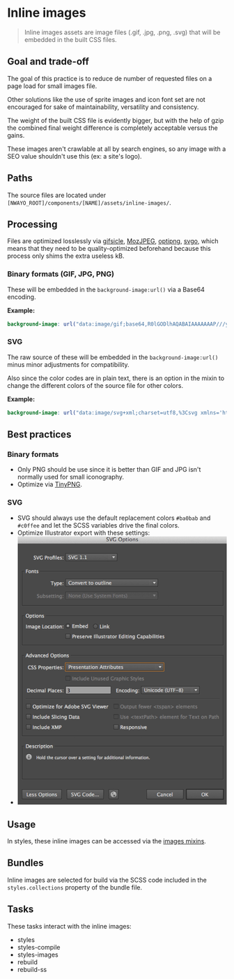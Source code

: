 # Inline images
> Inline images assets are image files (.gif, .jpg, .png, .svg) that will be embedded in the built CSS files.


## Goal and trade-off
The goal of this practice is to reduce de number of requested files on a page load for small images file.

Other solutions like the use of sprite images and icon font set are not encouraged for sake of maintainability, versatility and consistency.

The weight of the built CSS file is evidently bigger, but with the help of gzip the combined final weight difference is completely acceptable versus the gains.

These images aren't crawlable at all by search engines, so any image with a SEO value shouldn't use this (ex: a site's logo).


## Paths
The source files are located under `[NWAYO_ROOT]/components/[NAME]/assets/inline-images/`.


## Processing
Files are optimized losslessly via [gifsicle](https://www.lcdf.org/gifsicle), [MozJPEG](https://github.com/mozilla/mozjpeg), [optipng](http://optipng.sourceforge.net), [svgo](https://github.com/svg/svgo), which means that they need to be quality-optimized beforehand because this process only shims the extra useless kB.

### Binary formats (GIF, JPG, PNG)
These will be embedded in the `background-image:url()` via a Base64 encoding.

**Example:**
```scss
background-image: url("data:image/gif;base64,R0lGODlhAQABAIAAAAAAAP///yH5BAEAAAAALAAAAAABAAEAAAIBRAA7");
```

### SVG
The raw source of these will be embedded in the `background-image:url()` minus minor adjustments for compatibility.

Also since the color codes are in plain text, there is an option in the mixin to change the different colors of the source file for other colors.

**Example:**
```scss
background-image: url("data:image/svg+xml;charset=utf8,%3Csvg xmlns='http://www.w3.org/2000/svg' viewBox='0 0 25 7'%3E%3Cpath fill='%23ff5252' d='M0 0h10L5 7z'/%3E%3C/svg%3E");
```



## Best practices

### Binary formats
- Only PNG should be use since it is better than GIF and JPG isn't normally used for small iconography.
- Optimize via [TinyPNG](https://tinypng.com).

### SVG
- SVG should always use the default replacement colors `#ba0bab` and `#c0ffee` and let the SCSS variables drive the final colors.
- Optimize Illustrator export with these settings:
- ![SVG export settings](../../ressources/images/svg-ai-settings.png)



## Usage
In styles, these inline images can be accessed via the [images mixins](../styles/images.md).


## Bundles
Inline images are selected for build via the SCSS code included in the `styles.collections` property of the bundle file.


## Tasks
These tasks interact with the inline images:
- styles
- styles-compile
- styles-images
- rebuild
- rebuild-ss
